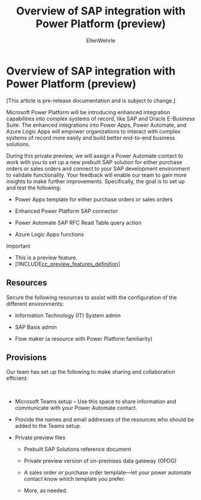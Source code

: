 ﻿---
title: Overview of SAP integration with Power Platform (preview)
description: Learn about the SAP integration with Power Platform, and the capabilities of the SAP connector working with Power Automate.
services: ''
suite: flow
documentationcenter: na
author: EllenWehrle
manager: jongilman
editor: ''
tags: ''
ms.devlang: na
ms.subservice: cloud-flow
ms.topic: article
ms.tgt_pltfrm: na
ms.workload: na
ms.date: 09/19/2022
ms.author: ellenwehrle
search.app: 
  - Flow
search.audienceType: 
  - flowmaker
  - enduser
---

# Overview of SAP integration with Power Platform (preview)

[This article is pre-release documentation and is subject to change.]

Microsoft Power Platform will be introducing enhanced integration capabilities into complex systems of record, like SAP and Oracle E-Business Suite. The enhanced integrations into Power Apps, Power Automate, and Azure Logic Apps will empower organizations to interact with complex systems of record more easily and build better end-to-end business solutions.

During this private preview, we will assign a Power Automate contact to work with you to set up a new prebuilt SAP solution for either purchase orders or sales orders and connect to your SAP development environment to validate functionality. Your feedback will enable our team to gain more insights to make further improvements. Specifically, the goal is to set up and test the following:

-   Power Apps template for either purchase orders or sales orders

-   Enhanced Power Platform SAP connector

-   Power Automate SAP RFC Read Table query action

-   Azure Logic Apps functions

> [!IMPORTANT]
> - This is a preview feature.
> - [!INCLUDE[cc_preview_features_definition](../includes/cc-preview-features-definition.md)]

## Resources

Secure the following resources to assist with the configuration of the different environments: 

-   Information Technology (IT) System admin 

-   SAP Basis admin 

-   Flow maker (a resource with Power Platform familiarity) 

## Provisions

Our team has set up the following to make sharing and collaboration efficient:

 

-   Microsoft Teams setup – Use this space to share information and communicate with your Power Automate contact.  

-   Provide the names and email addresses of the resources who should be added to the Teams setup. 

-   Private preview files 

    -   Prebuilt SAP Solutions reference document 

    -   Private preview version of on-premises data gateway (OPDG) 

    -   A sales order or purchase order template—let your power automate contact know which template you prefer. 

    -   More, as needed. 
